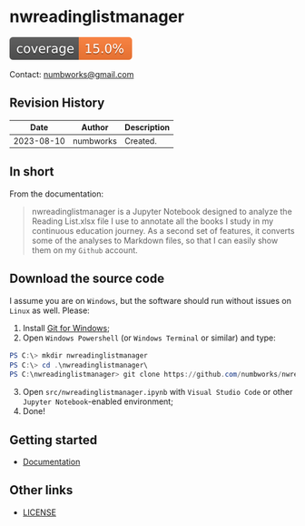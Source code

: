 # nwreadinglistmanager

![codecoverage_library.svg](codecoverage.svg)

Contact: numbworks@gmail.com

## Revision History

| Date | Author | Description |
|---|---|---|
| 2023-08-10 | numbworks | Created. |

## In short

From the documentation:

> nwreadinglistmanager is a Jupyter Notebook designed to analyze the Reading List.xlsx file I use to annotate all the books I study in my continuous education journey. As a second set of features, it converts some of the analyses to Markdown files, so that I can easily show them on my `Github` account.

## Download the source code

I assume you are on `Windows`, but the software should run without issues on `Linux` as well. Please:

1. Install [Git for Windows](https://git-scm.com/download/win);
2. Open `Windows Powershell` (or `Windows Terminal` or similar) and type:

```powershell
PS C:\> mkdir nwreadinglistmanager
PS C:\> cd .\nwreadinglistmanager\
PS C:\nwreadinglistmanager> git clone https://github.com/numbworks/nwreadinglistmanager.git
```

3. Open `src/nwreadinglistmanager.ipynb` with `Visual Studio Code` or other `Jupyter Notebook`-enabled environment;
4. Done!

## Getting started

- [Documentation](docs/docs-nwreadinglistmanager.md)

## Other links

- [LICENSE](LICENSE)